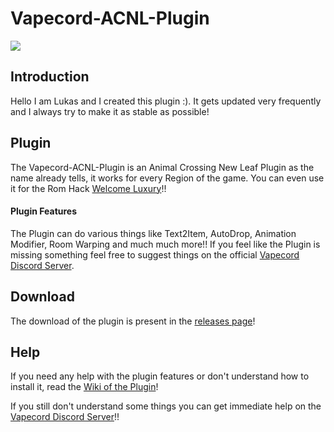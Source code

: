 # Vapecord-ACNL-Plugin
![](https://cdn.discordapp.com/attachments/635194808859623444/787825102841970728/Snickerstream_-_23_FPS_14_12_2020_00_35_21.png)

## Introduction
Hello I am Lukas and I created this plugin :).
It gets updated very frequently and I always try to make it as stable as possible!

## Plugin
The Vapecord-ACNL-Plugin is an Animal Crossing New Leaf Plugin as the name already tells, it works for every Region of the game.
You can even use it for the Rom Hack [Welcome Luxury](https://gitlab.com/Kyusetzu/ACWL)!! 
#### Plugin Features
The Plugin can do various things like Text2Item, AutoDrop, Animation Modifier, Room Warping and much much more!!
If you feel like the Plugin is missing something feel free to suggest things on the official [Vapecord Discord Server](https://discord.gg/qJNhVhQGpg).

## Download
The download of the plugin is present in the [releases page](https://github.com/RedShyGuy/Vapecord-ACNL-Plugin/releases)!

## Help
If you need any help with the plugin features or don't understand how to install it, read the [Wiki of the Plugin](https://github.com/RedShyGuy/Vapecord-ACNL-Plugin/wiki)!

If you still don't understand some things you can get immediate help on the [Vapecord Discord Server](https://discord.gg/qJNhVhQGpg)!!

